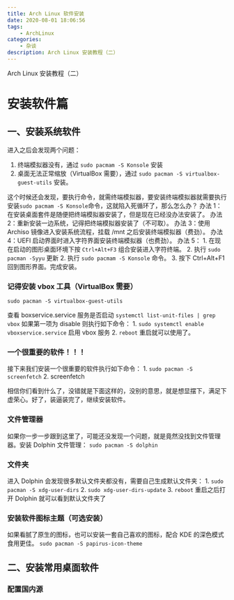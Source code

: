 ```yaml
---
title: Arch Linux 软件安装
date: 2020-08-01 18:06:56
tags: 
    - ArchLinux
categories: 
    - 杂谈
description: Arch Linux 安装教程（二）
---
```


Arch Linux 安装教程（二）

# 安装软件篇

## 一、安装系统软件

进入之后会发现两个问题：

1. 终端模拟器没有，通过 `sudo pacmam -S Konsole` 安装
2. 桌面无法正常缩放（VirtualBox 需要），通过 `sudo pacman -S virtualbox-guest-utils` 安装。

这个时候还会发现，要执行命令，就需终端模拟器，要安装终端模拟器就需要执行安装`sudo pacmam -S Konsole`命令，这就陷入死循环了，那么怎么办？
办法 1：在安装桌面套件是随便把终端模拟器安装了，但是现在已经没办法安装了。
办法 2：重新安装一边系统，记得把终端模拟器安装了（不可取）。
办法 3：使用 Archiso 镜像进入安装系统流程，挂载 /mnt 之后安装终端模拟器（费劲）。
办法 4：UEFI 启动界面时进入字符界面安装终端模拟器（也费劲）。
办法 5： 1. 在现在启动的图形桌面环境下按 `Ctrl+Alt+F3` 组合安装进入字符终端。 2. 执行 `sudo pacman -Syyu` 更新 2. 执行 `sudo pacmam -S Konsole` 命令。 3. 按下 Ctrl+Alt+F1 回到图形界面。完成安装。

### 记得安装 vbox 工具（VirtualBox 需要）

`sudo pacman -S virtualbox-guest-utils`

查看 boxservice.service 服务是否启动
`systemctl list-unit-files | grep vbox` 如果第一项为 disable 则执行如下命令： 1. `sudo systemctl enable vboxservice.service` 启用 vbox 服务 2. `reboot` 重启就可以使用了。

### 一个很重要的软件！！！

接下来我们安装一个很重要的软件执行如下命令： 1. `sudo pacman -S screenfetch` 2. screenfetch

相信你们看到什么了，没错就是下面这样的，没别的意思，就是想显摆下，满足下虚荣心。好了，装逼装完了，继续安装软件。

### 文件管理器

如果你一步一步跟到这里了，可能还没发现一个问题，就是竟然没找到文件管理器。安装 Dolphin 文件管理：
`sudo pacman -S dolphin`

### 文件夹

进入 Dolphin 会发现很多默认文件夹都没有，需要自己生成默认文件夹： 1. `sudo pacman -S xdg-user-dirs` 2. `sudo xdg-user-dirs-update` 3. `reboot` 重启之后打开 Dolphin 就可以看到默认文件夹了

### 安装软件图标主题（可选安装）

如果看腻了原生的图标，也可以安装一套自己喜欢的图标，配合 KDE 的深色模式食用更佳。
`sudo pacman -S papirus-icon-theme`

## 二、安装常用桌面软件

### 配置国内源
